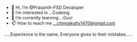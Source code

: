 - 👋 Hi, I’m @Prasanth-FSD Devaloper
- 👀 I’m interested in ...Codeing
- 🌱 I’m currently learning ...Guvi
- 📫 How to reach me ...chinnakutty1470@gmail.com

.....Experience is the name, Everyone gives to their mistakes..... 
